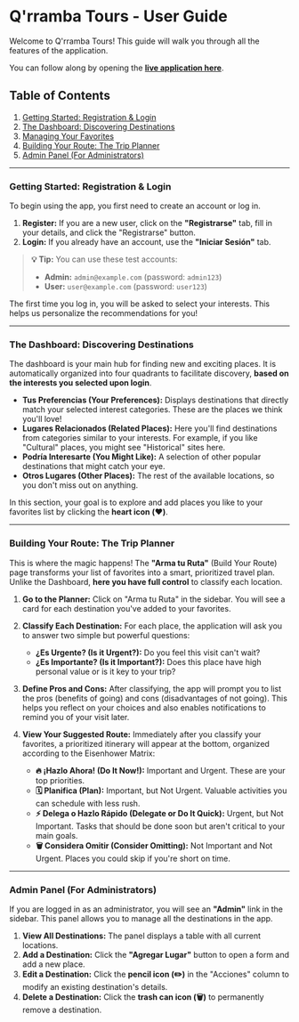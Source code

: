 # Q'rramba Tours - User Guide

Welcome to Q'rramba Tours! This guide will walk you through all the features of the application.

You can follow along by opening the **[live application here](https://elimge.github.io/ZeroLagth-app/)**.

## Table of Contents

1.  [Getting Started: Registration & Login](#getting-started-registration--login)
2.  [The Dashboard: Discovering Destinations](#the-dashboard-discovering-destinations)
3.  [Managing Your Favorites](#managing-your-favorites)
4.  [Building Your Route: The Trip Planner](#building-your-route-the-trip-planner)
5.  [Admin Panel (For Administrators)](#admin-panel-for-administrators)

---

### Getting Started: Registration & Login

To begin using the app, you first need to create an account or log in.

1.  **Register:** If you are a new user, click on the **"Registrarse"** tab, fill in your details, and click the "Registrarse" button.
2.  **Login:** If you already have an account, use the **"Iniciar Sesión"** tab.

> **💡 Tip:** You can use these test accounts:
> *   **Admin:** `admin@example.com` (password: `admin123`)
> *   **User:** `user@example.com` (password: `user123`)

The first time you log in, you will be asked to select your interests. This helps us personalize the recommendations for you!

---

### The Dashboard: Discovering Destinations

The dashboard is your main hub for finding new and exciting places. It is automatically organized into four quadrants to facilitate discovery, **based on the interests you selected upon login**.

*   **Tus Preferencias (Your Preferences):** Displays destinations that directly match your selected interest categories. These are the places we think you'll love!
*   **Lugares Relacionados (Related Places):** Here you'll find destinations from categories similar to your interests. For example, if you like "Cultural" places, you might see "Historical" sites here.
*   **Podría Interesarte (You Might Like):** A selection of other popular destinations that might catch your eye.
*   **Otros Lugares (Other Places):** The rest of the available locations, so you don't miss out on anything.

In this section, your goal is to explore and add places you like to your favorites list by clicking the **heart icon (❤️)**.

---

### Building Your Route: The Trip Planner

This is where the magic happens! The **"Arma tu Ruta"** (Build Your Route) page transforms your list of favorites into a smart, prioritized travel plan. Unlike the Dashboard, **here you have full control** to classify each location.

1.  **Go to the Planner:** Click on "Arma tu Ruta" in the sidebar. You will see a card for each destination you've added to your favorites.

2.  **Classify Each Destination:** For each place, the application will ask you to answer two simple but powerful questions:
    *   **¿Es Urgente? (Is it Urgent?):** Do you feel this visit can't wait?
    *   **¿Es Importante? (Is it Important?):** Does this place have high personal value or is it key to your trip?

3.  **Define Pros and Cons:** After classifying, the app will prompt you to list the pros (benefits of going) and cons (disadvantages of not going). This helps you reflect on your choices and also enables notifications to remind you of your visit later.

4.  **View Your Suggested Route:** Immediately after you classify your favorites, a prioritized itinerary will appear at the bottom, organized according to the Eisenhower Matrix:
    *   **🔥 ¡Hazlo Ahora! (Do It Now!):** Important and Urgent. These are your top priorities.
    *   **🗓️ Planifica (Plan):** Important, but Not Urgent. Valuable activities you can schedule with less rush.
    *   **⚡ Delega o Hazlo Rápido (Delegate or Do It Quick):** Urgent, but Not Important. Tasks that should be done soon but aren't critical to your main goals.
    *   **🗑️ Considera Omitir (Consider Omitting):** Not Important and Not Urgent. Places you could skip if you're short on time.

---

### Admin Panel (For Administrators)

If you are logged in as an administrator, you will see an **"Admin"** link in the sidebar. This panel allows you to manage all the destinations in the app.

1.  **View All Destinations:** The panel displays a table with all current locations.
2.  **Add a Destination:** Click the **"Agregar Lugar"** button to open a form and add a new place.
3.  **Edit a Destination:** Click the **pencil icon (✏️)** in the "Acciones" column to modify an existing destination's details.
4.  **Delete a Destination:** Click the **trash can icon (🗑️)** to permanently remove a destination.
